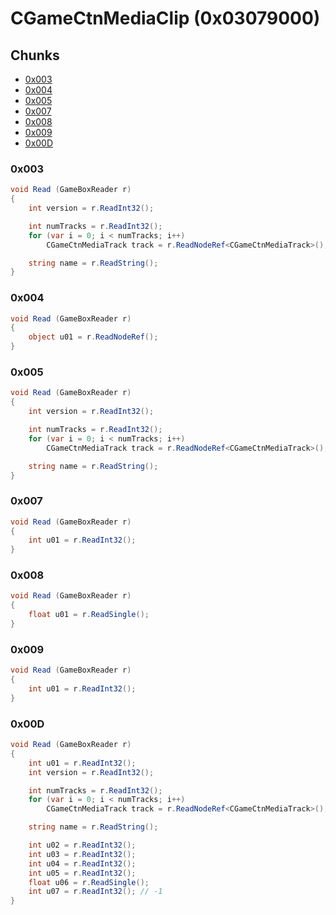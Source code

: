 # CGameCtnMediaClip (0x03079000)

## Chunks

- [0x003](#0x003)
- [0x004](#0x004)
- [0x005](#0x005)
- [0x007](#0x007)
- [0x008](#0x008)
- [0x009](#0x009)
- [0x00D](#0x00d)

### 0x003

```cs
void Read (GameBoxReader r)
{
    int version = r.ReadInt32();

    int numTracks = r.ReadInt32();
    for (var i = 0; i < numTracks; i++)
        CGameCtnMediaTrack track = r.ReadNodeRef<CGameCtnMediaTrack>();

	string name = r.ReadString();
}
```

### 0x004

```cs
void Read (GameBoxReader r)
{
    object u01 = r.ReadNodeRef();
}
```

### 0x005

```cs
void Read (GameBoxReader r)
{
    int version = r.ReadInt32();

    int numTracks = r.ReadInt32();
    for (var i = 0; i < numTracks; i++)
        CGameCtnMediaTrack track = r.ReadNodeRef<CGameCtnMediaTrack>();

	string name = r.ReadString();
}
```

### 0x007

```cs
void Read (GameBoxReader r)
{
    int u01 = r.ReadInt32();
}
```

### 0x008

```cs
void Read (GameBoxReader r)
{
    float u01 = r.ReadSingle();
}
```

### 0x009

```cs
void Read (GameBoxReader r)
{
    int u01 = r.ReadInt32();
}
```

### 0x00D

```cs
void Read (GameBoxReader r)
{
    int u01 = r.ReadInt32();
	int version = r.ReadInt32();

    int numTracks = r.ReadInt32();
    for (var i = 0; i < numTracks; i++)
        CGameCtnMediaTrack track = r.ReadNodeRef<CGameCtnMediaTrack>();

	string name = r.ReadString();

	int u02 = r.ReadInt32();
	int u03 = r.ReadInt32();
	int u04 = r.ReadInt32();
	int u05 = r.ReadInt32();
	float u06 = r.ReadSingle();
	int u07 = r.ReadInt32(); // -1
}
```
